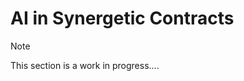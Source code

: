 # AI in Synergetic Contracts

<div class="admonition note">
  <p class="admonition-title">Note</p>
  <p>This section is a work in progress....</p>
</div>
